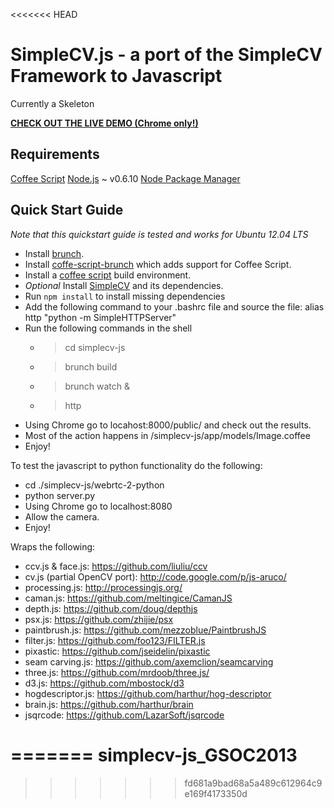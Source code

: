 <<<<<<< HEAD
# SimpleCV.js - a port of the SimpleCV Framework to Javascript

Currently a Skeleton

[**CHECK OUT THE LIVE DEMO (Chrome only!)**](http://demo.simplecv.org/)

## Requirements

[Coffee Script](http://coffeescript.org/)
[Node.js](http://nodejs.org) ~ v0.6.10
[Node Package Manager](https://npmjs.org/)

## Quick Start Guide

_Note that this quickstart guide is tested and works for Ubuntu 12.04 LTS_

* Install [brunch](http://brunch.io/).
* Install [coffe-script-brunch](https://github.com/brunch/coffee-script-brunch) which adds support for Coffee Script.
* Install a [coffee script](http://coffeescript.org/) build environment.
* _Optional_ Install [SimpleCV](https://github.com/sightmachine/simplecv#installation) and its dependencies.
* Run `npm install` to install missing dependencies
* Add the following command to your .bashrc file and source the file:
  alias http "python -m SimpleHTTPServer"
* Run the following commands in the shell
    * > cd simplecv-js 
    * > brunch build
    * > brunch watch &  
    * > http
* Using Chrome go to locahost:8000/public/ and check out the results.
* Most of the action happens in /simplecv-js/app/models/Image.coffee
* Enjoy!

To test the javascript to python functionality do the following:

* cd ./simplecv-js/webrtc-2-python 
* python server.py
* Using Chrome go to localhost:8080
* Allow the camera.
* Enjoy!

Wraps the following:

* ccv.js & face.js: https://github.com/liuliu/ccv
* cv.js (partial OpenCV port): http://code.google.com/p/js-aruco/
* processing.js: http://processingjs.org/
* caman.js: https://github.com/meltingice/CamanJS
* depth.js: https://github.com/doug/depthjs
* psx.js: https://github.com/zhijie/psx
* paintbrush.js: https://github.com/mezzoblue/PaintbrushJS
* filter.js: https://github.com/foo123/FILTER.js
* pixastic: https://github.com/jseidelin/pixastic
* seam carving.js: https://github.com/axemclion/seamcarving
* three.js: https://github.com/mrdoob/three.js/
* d3.js: https://github.com/mbostock/d3
* hogdescriptor.js: https://github.com/harthur/hog-descriptor
* brain.js: https://github.com/harthur/brain
* jsqrcode: https://github.com/LazarSoft/jsqrcode


=======
simplecv-js_GSOC2013
====================
>>>>>>> fd681a9bad68a5a489c612964c9e169f4173350d
